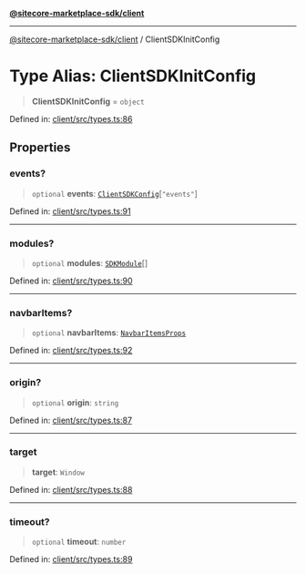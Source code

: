 [**@sitecore-marketplace-sdk/client**](../README.md)

***

[@sitecore-marketplace-sdk/client](../README.md) / ClientSDKInitConfig

# Type Alias: ClientSDKInitConfig

> **ClientSDKInitConfig** = `object`

Defined in: [client/src/types.ts:86](https://github.com/Sitecore/marketplace-sdk/blob/e3ec55ede335ad59ac5875d32f0d68c50e7bc899/packages/client/src/types.ts#L86)

## Properties

### events?

> `optional` **events**: [`ClientSDKConfig`](../interfaces/ClientSDKConfig.md)\[`"events"`\]

Defined in: [client/src/types.ts:91](https://github.com/Sitecore/marketplace-sdk/blob/e3ec55ede335ad59ac5875d32f0d68c50e7bc899/packages/client/src/types.ts#L91)

***

### modules?

> `optional` **modules**: [`SDKModule`](../interfaces/SDKModule.md)[]

Defined in: [client/src/types.ts:90](https://github.com/Sitecore/marketplace-sdk/blob/e3ec55ede335ad59ac5875d32f0d68c50e7bc899/packages/client/src/types.ts#L90)

***

### navbarItems?

> `optional` **navbarItems**: [`NavbarItemsProps`](../interfaces/NavbarItemsProps.md)

Defined in: [client/src/types.ts:92](https://github.com/Sitecore/marketplace-sdk/blob/e3ec55ede335ad59ac5875d32f0d68c50e7bc899/packages/client/src/types.ts#L92)

***

### origin?

> `optional` **origin**: `string`

Defined in: [client/src/types.ts:87](https://github.com/Sitecore/marketplace-sdk/blob/e3ec55ede335ad59ac5875d32f0d68c50e7bc899/packages/client/src/types.ts#L87)

***

### target

> **target**: `Window`

Defined in: [client/src/types.ts:88](https://github.com/Sitecore/marketplace-sdk/blob/e3ec55ede335ad59ac5875d32f0d68c50e7bc899/packages/client/src/types.ts#L88)

***

### timeout?

> `optional` **timeout**: `number`

Defined in: [client/src/types.ts:89](https://github.com/Sitecore/marketplace-sdk/blob/e3ec55ede335ad59ac5875d32f0d68c50e7bc899/packages/client/src/types.ts#L89)
